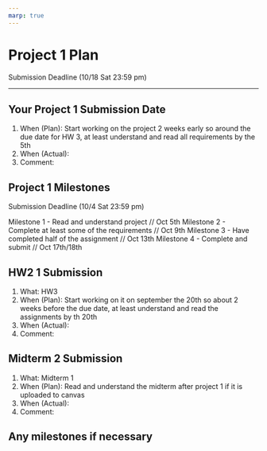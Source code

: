 ```yaml
---
marp: true
---
```


# Project 1 Plan

Submission Deadline (10/18 Sat 23:59 pm)

---

## Your Project 1 Submission Date

1. When (Plan): Start working on the project 2 weeks early so around the due date for HW 3, at least understand and read all requirements by the 5th
2. When (Actual):
3. Comment:

## Project 1 Milestones

Submission Deadline (10/4 Sat 23:59 pm)

Milestone 1 - Read and understand project // Oct 5th
Milestone 2 - Complete at least some of the requirements // Oct 9th
Milestone 3 - Have completed half of the assignment // Oct 13th
Milestone 4 - Complete and submit // Oct 17th/18th


## HW2 1 Submission

1. What: HW3
2. When (Plan): Start working on it on september the 20th so about 2 weeks before the due date, at least understand and read the assignments by th 20th
3. When (Actual): 
4. Comment: 

## Midterm 2 Submission

1. What: Midterm 1
2. When (Plan): Read and understand the midterm after project 1 if it is uploaded to canvas
3. When (Actual): 
4. Comment: 

## Any milestones if necessary
